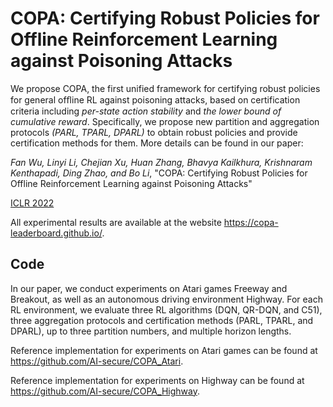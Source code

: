 # COPA: Certifying Robust Policies for Offline Reinforcement Learning against Poisoning Attacks

We propose COPA, the first unified framework for certifying robust policies for general ofﬂine RL against poisoning attacks, based on certification criteria including *per-state action stability* and *the lower bound of cumulative reward*. Specifically, we propose new partition and aggregation protocols *(PARL, TPARL, DPARL)* to obtain robust policies and provide certification methods for them. More details can be found in our paper: 

*Fan Wu, Linyi Li, Chejian Xu, Huan Zhang, Bhavya Kailkhura, Krishnaram Kenthapadi, Ding Zhao, and Bo Li*, "COPA: Certifying Robust Policies for Offline Reinforcement Learning against Poisoning Attacks"

[ICLR 2022](https://openreview.net/forum?id=psh0oeMSBiF)

All experimental results are available at the website https://copa-leaderboard.github.io/.

## Code

In our paper, we conduct experiments on Atari games Freeway and Breakout, as well as an autonomous driving environment Highway. For each RL environment, we evaluate three RL algorithms (DQN, QR-DQN, and C51), three aggregation protocols and certification methods (PARL, TPARL, and DPARL), up to three partition numbers, and multiple horizon lengths. 

Reference implementation for experiments on Atari games can be found at https://github.com/AI-secure/COPA_Atari.

Reference implementation for experiments on Highway can be found at https://github.com/AI-secure/COPA_Highway.